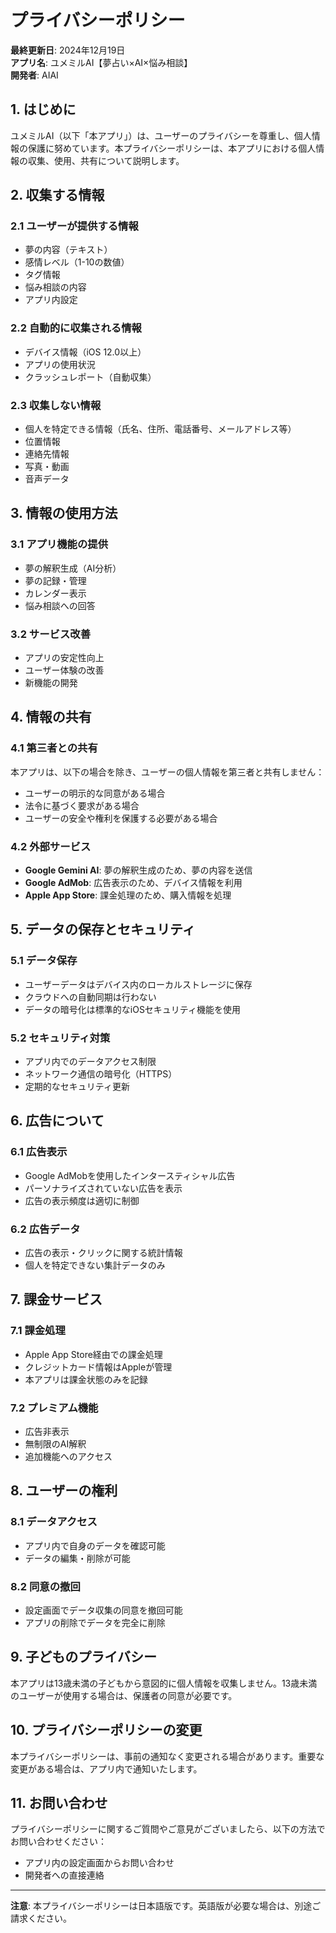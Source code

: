 # プライバシーポリシー

**最終更新日**: 2024年12月19日  
**アプリ名**: ユメミルAI【夢占い×AI×悩み相談】  
**開発者**: AIAI

## 1. はじめに

ユメミルAI（以下「本アプリ」）は、ユーザーのプライバシーを尊重し、個人情報の保護に努めています。本プライバシーポリシーは、本アプリにおける個人情報の収集、使用、共有について説明します。

## 2. 収集する情報

### 2.1 ユーザーが提供する情報
- 夢の内容（テキスト）
- 感情レベル（1-10の数値）
- タグ情報
- 悩み相談の内容
- アプリ内設定

### 2.2 自動的に収集される情報
- デバイス情報（iOS 12.0以上）
- アプリの使用状況
- クラッシュレポート（自動収集）

### 2.3 収集しない情報
- 個人を特定できる情報（氏名、住所、電話番号、メールアドレス等）
- 位置情報
- 連絡先情報
- 写真・動画
- 音声データ

## 3. 情報の使用方法

### 3.1 アプリ機能の提供
- 夢の解釈生成（AI分析）
- 夢の記録・管理
- カレンダー表示
- 悩み相談への回答

### 3.2 サービス改善
- アプリの安定性向上
- ユーザー体験の改善
- 新機能の開発

## 4. 情報の共有

### 4.1 第三者との共有
本アプリは、以下の場合を除き、ユーザーの個人情報を第三者と共有しません：

- ユーザーの明示的な同意がある場合
- 法令に基づく要求がある場合
- ユーザーの安全や権利を保護する必要がある場合

### 4.2 外部サービス
- **Google Gemini AI**: 夢の解釈生成のため、夢の内容を送信
- **Google AdMob**: 広告表示のため、デバイス情報を利用
- **Apple App Store**: 課金処理のため、購入情報を処理

## 5. データの保存とセキュリティ

### 5.1 データ保存
- ユーザーデータはデバイス内のローカルストレージに保存
- クラウドへの自動同期は行わない
- データの暗号化は標準的なiOSセキュリティ機能を使用

### 5.2 セキュリティ対策
- アプリ内でのデータアクセス制限
- ネットワーク通信の暗号化（HTTPS）
- 定期的なセキュリティ更新

## 6. 広告について

### 6.1 広告表示
- Google AdMobを使用したインタースティシャル広告
- パーソナライズされていない広告を表示
- 広告の表示頻度は適切に制御

### 6.2 広告データ
- 広告の表示・クリックに関する統計情報
- 個人を特定できない集計データのみ

## 7. 課金サービス

### 7.1 課金処理
- Apple App Store経由での課金処理
- クレジットカード情報はAppleが管理
- 本アプリは課金状態のみを記録

### 7.2 プレミアム機能
- 広告非表示
- 無制限のAI解釈
- 追加機能へのアクセス

## 8. ユーザーの権利

### 8.1 データアクセス
- アプリ内で自身のデータを確認可能
- データの編集・削除が可能

### 8.2 同意の撤回
- 設定画面でデータ収集の同意を撤回可能
- アプリの削除でデータを完全に削除

## 9. 子どものプライバシー

本アプリは13歳未満の子どもから意図的に個人情報を収集しません。13歳未満のユーザーが使用する場合は、保護者の同意が必要です。

## 10. プライバシーポリシーの変更

本プライバシーポリシーは、事前の通知なく変更される場合があります。重要な変更がある場合は、アプリ内で通知いたします。

## 11. お問い合わせ

プライバシーポリシーに関するご質問やご意見がございましたら、以下の方法でお問い合わせください：

- アプリ内の設定画面からお問い合わせ
- 開発者への直接連絡

---

**注意**: 本プライバシーポリシーは日本語版です。英語版が必要な場合は、別途ご請求ください。
